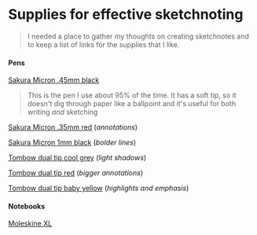 # Supplies for effective sketchnoting
> I needed a place to gather my thoughts on creating sketchnotes and to keep a list of links for the supplies that I like.

#### Pens
[Sakura Micron .45mm black](http://amzn.com/B007OQ2RPE)
> This is the pen I use about 95% of the time. It has a soft tip, so it doesn't dig through paper like a ballpoint and it's useful for both writing _and_ sketching

[Sakura Micron .35mm red](http://amzn.com/B0019CZZBW) (_annotations_)

[Sakura Micron 1mm black](http://amzn.com/B0019CZZBW) (_bolder lines_)

[Tombow dual tip cool grey](http://amzn.com/B0019CZZBW) (_light shadows_)

[Tombow dual tip red](http://amzn.com/B0019CZZBW) (_bigger annotations_)

[Tombow dual tip baby yellow](http://amzn.com/B0019CZZBW) (_highlights and emphasis_)

#### Notebooks
[Moleskine XL](http://amzn.com/8883707265)
